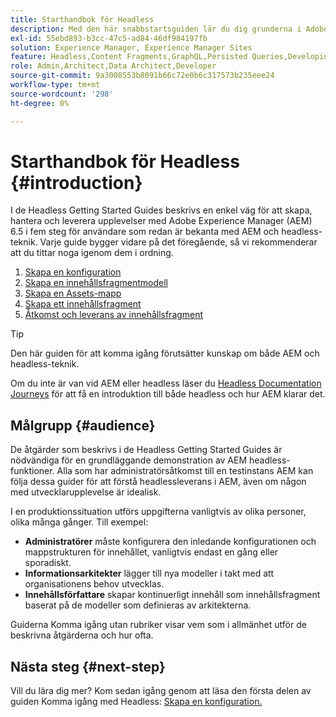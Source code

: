 ```yaml
---
title: Starthandbok för Headless
description: Med den här snabbstartsguiden lär du dig grunderna i Adobe Experience Manager (AEM) 6.5, med kraftfulla headless-funktioner som Content Models, Content Fragments och GraphQL API.
exl-id: 55ebd893-b3cc-47c5-ad84-46df984197fb
solution: Experience Manager, Experience Manager Sites
feature: Headless,Content Fragments,GraphQL,Persisted Queries,Developing
role: Admin,Architect,Data Architect,Developer
source-git-commit: 9a3008553b8091b66c72e0b6c317573b235eee24
workflow-type: tm+mt
source-wordcount: '298'
ht-degree: 0%

---
```


# Starthandbok för Headless {#introduction}

I de Headless Getting Started Guides beskrivs en enkel väg för att skapa, hantera och leverera upplevelser med Adobe Experience Manager (AEM) 6.5 i fem steg för användare som redan är bekanta med AEM och headless-teknik. Varje guide bygger vidare på det föregående, så vi rekommenderar att du tittar noga igenom dem i ordning.

1. [Skapa en konfiguration](create-configuration.md)
1. [Skapa en innehållsfragmentmodell](create-content-model.md)
1. [Skapa en Assets-mapp](create-assets-folder.md)
1. [Skapa ett innehållsfragment](create-content-fragment.md)
1. [Åtkomst och leverans av innehållsfragment](create-api-request.md)

>[!TIP]
>
>Den här guiden för att komma igång förutsätter kunskap om både AEM och headless-teknik.
>
>Om du inte är van vid AEM eller headless läser du [Headless Documentation Journeys](/help/journey-headless/overview.md) för att få en introduktion till både headless och hur AEM klarar det.

## Målgrupp {#audience}

De åtgärder som beskrivs i de Headless Getting Started Guides är nödvändiga för en grundläggande demonstration av AEM headless-funktioner. Alla som har administratörsåtkomst till en testinstans AEM kan följa dessa guider för att förstå headlessleverans i AEM, även om någon med utvecklarupplevelse är idealisk.

I en produktionssituation utförs uppgifterna vanligtvis av olika personer, olika många gånger. Till exempel:

* **Administratörer** måste konfigurera den inledande konfigurationen och mappstrukturen för innehållet, vanligtvis endast en gång eller sporadiskt.
* **Informationsarkitekter** lägger till nya modeller i takt med att organisationens behov utvecklas.
* **Innehållsförfattare** skapar kontinuerligt innehåll som innehållsfragment baserat på de modeller som definieras av arkitekterna.

Guiderna Komma igång utan rubriker visar vem som i allmänhet utför de beskrivna åtgärderna och hur ofta.

## Nästa steg {#next-step}

Vill du lära dig mer? Kom sedan igång genom att läsa den första delen av guiden Komma igång med Headless: [Skapa en konfiguration.](create-configuration.md)
